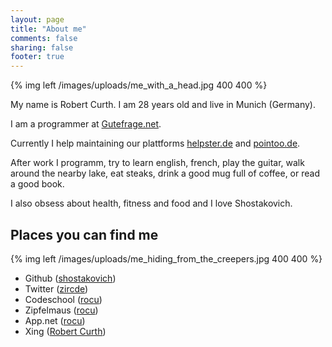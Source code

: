 ```yaml
---
layout: page
title: "About me"
comments: false
sharing: false
footer: true
---
```

{% img left /images/uploads/me_with_a_head.jpg 400 400 %}

My name is Robert Curth. I am 28 years old and live in Munich (Germany).

I am a programmer at [Gutefrage.net][1].

Currently I help maintaining our plattforms [helpster.de][2] and [pointoo.de][3].

After work I programm, try to learn english, french, play the guitar, walk around the nearby lake, eat steaks, drink a good mug full of coffee, or read a good book.

I also obsess about health, fitness and food and I love Shostakovich.

## Places you can find me

{% img left /images/uploads/me_hiding_from_the_creepers.jpg 400 400 %}

* Github ([shostakovich][4])
* Twitter ([zircde][5])
* Codeschool ([rocu][6])
* Zipfelmaus ([rocu][7])
* App.net ([rocu][8])
* Xing ([Robert Curth][9])

[1]: http://www.gutefrage.net
[2]: http://www.helpster.de
[3]: http://pointoo.dei
[4]: https://github.com/shostakovich
[5]: https://twitter.com/zircde
[6]: http://www.codeschool.com/users/rocu
[7]: http://www.zipfelmaus.com
[8]: https://alpha.app.net/rocu
[9]: https://www.xing.com/profile/Robert_Curth
